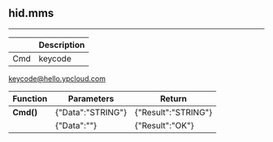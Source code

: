 ## hid.mms

---

|  | Description |
| --- | --- |
| Cmd | keycode |

keycode@hello.ypcloud.com

| Function | Parameters | Return |
| --- | --- | --- |
| **Cmd\(\)** | {"Data":"STRING"} | {"Result":"STRING"} |
|  | {"Data":""} | {"Result":"OK"} |



